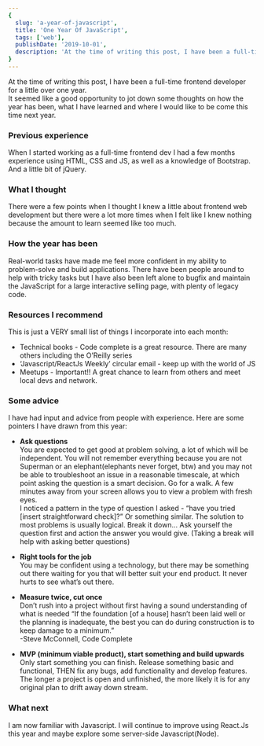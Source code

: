 ```yaml
---
{
  slug: 'a-year-of-javascript',
  title: 'One Year Of JavaScript',
  tags: ['web'],
  publishDate: '2019-10-01',
  description: 'At the time of writing this post, I have been a full-time frontend developer for a little over one year. Here are some thoughts.',
}
---
```


At the time of writing this post, I have been a full-time frontend developer for a little over one year.  
It seemed like a good opportunity to jot down some thoughts on how the year has been, what I have learned and where I would like to be come this time next year.

### Previous experience

When I started working as a full-time frontend dev I had a few months experience using HTML, CSS and JS, as well as a knowledge of Bootstrap. And a little bit of jQuery.

### What I thought

There were a few points when I thought I knew a little about frontend web development but there were a lot more times when I felt like I knew nothing because the amount to learn seemed like too much.

### How the year has been

Real-world tasks have made me feel more confident in my ability to problem-solve and build applications.
There have been people around to help with tricky tasks but I have also been left alone to bugfix and maintain the JavaScript for a large interactive selling page, with plenty of legacy code.

### Resources I recommend

This is just a VERY small list of things I incorporate into each month:

- Technical books - Code complete is a great resource. There are many others including the O’Reilly series
- ‘Javascript/ReactJs Weekly’ circular email - keep up with the world of JS
- Meetups - Important!! A great chance to learn from others and meet local devs and network.

### Some advice

I have had input and advice from people with experience. Here are some pointers I have drawn from this year:

- **Ask questions**  
  You are expected to get good at problem solving, a lot of which will be independent. You will not remember everything because you are not Superman or an elephant(elephants never forget, btw) and you may not be able to troubleshoot an issue in a reasonable timescale, at which point asking the question is a smart decision.
  Go for a walk. A few minutes away from your screen allows you to view a problem with fresh eyes.  
  I noticed a pattern in the type of question I asked -
  “have you tried [insert straightforward check]?” Or something similar. The solution to most problems is usually logical. Break it down… Ask yourself the question first and action the answer you would give. (Taking a break will help with asking better questions)

- **Right tools for the job**  
  You may be confident using a technology, but there may be something out there waiting for you that will better suit your end product. It never hurts to see what’s out there.

- **Measure twice, cut once**  
  Don’t rush into a project without first having a sound understanding of what is needed
  “If the foundation [of a house] hasn’t been laid well or the planning is inadequate, the best you can do during construction is to keep damage to a minimum.”  
  -Steve McConnell, Code Complete

- **MVP (minimum viable product), start something and build upwards**  
  Only start something you can finish. Release something basic and functional, THEN fix any bugs, add functionality and develop features. The longer a project is open and unfinished, the more likely it is for any original plan to drift away down stream.

### What next

I am now familiar with Javascript. I will continue to improve using React.Js this year and maybe explore some server-side Javascript(Node).
